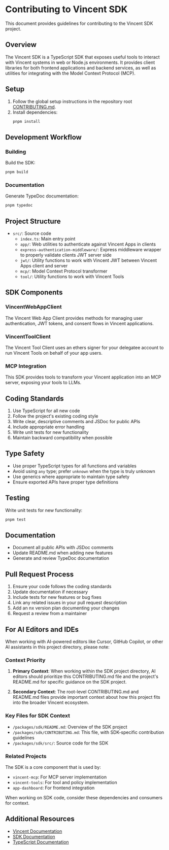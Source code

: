 # Contributing to Vincent SDK

This document provides guidelines for contributing to the Vincent SDK project.

## Overview

The Vincent SDK is a TypeScript SDK that exposes useful tools to interact with Vincent systems in web or Node.js environments. It provides client libraries for both frontend applications and backend services, as well as utilities for integrating with the Model Context Protocol (MCP).

## Setup

1. Follow the global setup instructions in the repository root [CONTRIBUTING.md](../../CONTRIBUTING.md).
2. Install dependencies:
   ```bash
   pnpm install
   ```

## Development Workflow

### Building

Build the SDK:
```bash
pnpm build
```

### Documentation

Generate TypeDoc documentation:
```bash
pnpm typedoc
```

## Project Structure

- `src/`: Source code
  - `index.ts`: Main entry point
  - `app/`: Web utilities to authenticate against Vincent Apps in clients
  - `express-authentication-middleware/`: Express middleware wrapper to properly validate clients JWT server side
  - `jwt/`: Utility functions to work with Vincent JWT between Vincent Apps client and server
  - `mcp/`: Model Context Protocol transformer
  - `tool/`: Utility functions to work with Vincent Tools

## SDK Components

### VincentWebAppClient

The Vincent Web App Client provides methods for managing user authentication, JWT tokens, and consent flows in Vincent applications.

### VincentToolClient

The Vincent Tool Client uses an ethers signer for your delegatee account to run Vincent Tools on behalf of your app users.

### MCP Integration

This SDK provides tools to transform your Vincent application into an MCP server, exposing your tools to LLMs.

## Coding Standards

1. Use TypeScript for all new code
2. Follow the project's existing coding style
3. Write clear, descriptive comments and JSDoc for public APIs
4. Include appropriate error handling
5. Write unit tests for new functionality
6. Maintain backward compatibility when possible

## Type Safety

- Use proper TypeScript types for all functions and variables
- Avoid using `any` type; prefer `unknown` when the type is truly unknown
- Use generics where appropriate to maintain type safety
- Ensure exported APIs have proper type definitions

## Testing

Write unit tests for new functionality:
```bash
pnpm test
```

## Documentation

- Document all public APIs with JSDoc comments
- Update README.md when adding new features
- Generate and review TypeDoc documentation

## Pull Request Process

1. Ensure your code follows the coding standards
2. Update documentation if necessary
3. Include tests for new features or bug fixes
4. Link any related issues in your pull request description
5. Add an nx version plan documenting your changes
6. Request a review from a maintainer

## For AI Editors and IDEs

When working with AI-powered editors like Cursor, GitHub Copilot, or other AI assistants in this project directory, please note:

### Context Priority

1. **Primary Context**: When working within the SDK project directory, AI editors should prioritize this CONTRIBUTING.md file and the project's README.md for specific guidance on the SDK project.

2. **Secondary Context**: The root-level CONTRIBUTING.md and README.md files provide important context about how this project fits into the broader Vincent ecosystem.

### Key Files for SDK Context

- `/packages/sdk/README.md`: Overview of the SDK project
- `/packages/sdk/CONTRIBUTING.md`: This file, with SDK-specific contribution guidelines
- `/packages/sdk/src/`: Source code for the SDK

### Related Projects

The SDK is a core component that is used by:
- `vincent-mcp`: For MCP server implementation
- `vincent-tools`: For tool and policy implementation
- `app-dashboard`: For frontend integration

When working on SDK code, consider these dependencies and consumers for context.

## Additional Resources

- [Vincent Documentation](https://docs.heyvincent.ai/)
- [SDK Documentation](https://sdk-docs.heyvincent.ai/)
- [TypeScript Documentation](https://www.typescriptlang.org/docs/)

